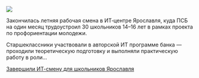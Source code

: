 <!--2025-08-26 14:19:36-->
<div class="yb">
  <div class="rss habr"><img src="https://habrastorage.org/getpro/habr/upload_files/400/7aa/5a0/4007aa5a0df77704ef08ca18a54afc08.png" /><p>Закончилась летняя рабочая смена в&nbsp;ИТ‑центре Ярославля, куда ПСБ на&nbsp;один месяц трудоустроил 30&nbsp;школьников 14–16&nbsp;лет в&nbsp;рамках проекта по&nbsp;профориентации молодежи.</p><p>Старшеклассники участвовали в&nbsp;авторской ИТ программе банка&nbsp;— проходили теоретическую подготовку и выполняли практическую работу в&nbsp;роли... <p class="titl"><a href="https://habr.com/ru/companies/psb/news/940964/?utm_source=habrahabr&utm_medium=rss&utm_campaign=940964">Завершили ИТ-смену для школьников Ярославля</a></p></div>
</div>
